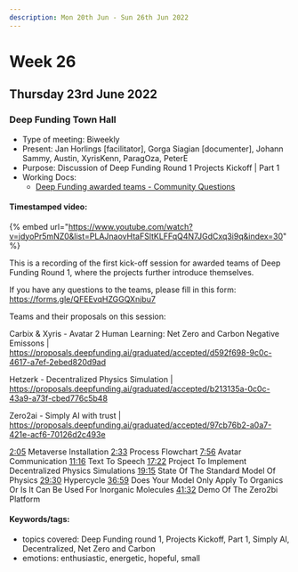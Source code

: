 ```yaml
---
description: Mon 20th Jun - Sun 26th Jun 2022
---
```


# Week 26

## Thursday 23rd June 2022


### Deep Funding Town Hall

- Type of meeting: Biweekly
- Present: Jan Horlings [facilitator], Gorga Siagian [documenter], Johann Sammy, Austin, XyrisKenn, ParagOza, PeterE
- Purpose: Discussion of Deep Funding Round 1 Projects Kickoff | Part 1
- Working Docs:
  - [Deep Funding awarded teams - Community Questions](https://forms.gle/QFEEvqHZGGQXnjbu7)


#### Timestamped video:
{% embed url="https://www.youtube.com/watch?v=jdyoPr5mNZ0&list=PLAJnaovHtaFSltKLFFqQ4N7JGdCxq3i9q&index=30" %}

This is a recording of the first kick-off session for awarded teams of Deep Funding Round 1, where the projects further introduce themselves.

If you have any questions to the teams, please fill in this form:
https://forms.gle/QFEEvqHZGGQXnjbu7

Teams and their proposals on this session:

Carbix & Xyris - Avatar 2 Human Learning: Net Zero and Carbon Negative Emissons | 
https://proposals.deepfunding.ai/graduated/accepted/d592f698-9c0c-4617-a7ef-2ebed820d9ad

Hetzerk - Decentralized Physics Simulation | 
https://proposals.deepfunding.ai/graduated/accepted/b213135a-0c0c-43a9-a73f-cbed776c5b48

Zero2ai - Simply AI with trust | 
https://proposals.deepfunding.ai/graduated/accepted/97cb76b2-a0a7-421e-acf6-70126d2c493e


[2:05](https://www.youtube.com/watch?v=jdyoPr5mNZ0&list=PLAJnaovHtaFSltKLFFqQ4N7JGdCxq3i9q&index=30\&t=125s) Metaverse Installation
[2:33](https://www.youtube.com/watch?v=jdyoPr5mNZ0&list=PLAJnaovHtaFSltKLFFqQ4N7JGdCxq3i9q&index=30\&t=153s) Process Flowchart
[7:56](https://www.youtube.com/watch?v=jdyoPr5mNZ0&list=PLAJnaovHtaFSltKLFFqQ4N7JGdCxq3i9q&index=30\&t=476s) Avatar Communication
[11:16](https://www.youtube.com/watch?v=jdyoPr5mNZ0&list=PLAJnaovHtaFSltKLFFqQ4N7JGdCxq3i9q&index=30\&t=676s) Text To Speech
[17:22](https://www.youtube.com/watch?v=jdyoPr5mNZ0&list=PLAJnaovHtaFSltKLFFqQ4N7JGdCxq3i9q&index=30\&t=1042s) Project To Implement Decentralized Physics Simulations
[19:15](https://www.youtube.com/watch?v=jdyoPr5mNZ0&list=PLAJnaovHtaFSltKLFFqQ4N7JGdCxq3i9q&index=30\&t=1155s) State Of The Standard Model Of Physics 
[29:30](https://www.youtube.com/watch?v=jdyoPr5mNZ0&list=PLAJnaovHtaFSltKLFFqQ4N7JGdCxq3i9q&index=30\&t=1770s) Hypercycle
[36:59](https://www.youtube.com/watch?v=jdyoPr5mNZ0&list=PLAJnaovHtaFSltKLFFqQ4N7JGdCxq3i9q&index=30\&t=2219s) Does Your Model Only Apply To Organics Or Is It  Can Be Used For Inorganic Molecules
[41:32](https://www.youtube.com/watch?v=jdyoPr5mNZ0&list=PLAJnaovHtaFSltKLFFqQ4N7JGdCxq3i9q&index=30\&t=2492s) Demo Of The Zero2bi Platform

#### Keywords/tags:
- topics covered: Deep Funding round 1, Projects Kickoff, Part 1, Simply AI, Decentralized, Net Zero and Carbon
- emotions: enthusiastic, energetic, hopeful, small
